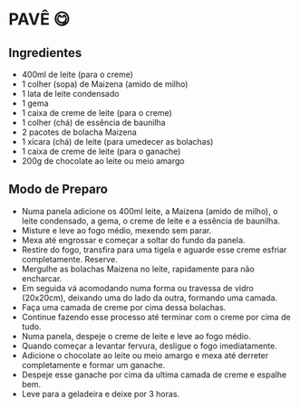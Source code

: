 # PAVÊ :yum:

## Ingredientes

- 400ml de leite (para o creme)
- 1 colher (sopa) de Maizena (amido de milho)
- 1 lata de leite condensado
- 1 gema
- 1 caixa de creme de leite (para o creme)
- 1 colher (chá) de essência de baunilha
- 2 pacotes de bolacha Maizena
- 1 xícara (chá) de leite (para umedecer as bolachas)
- 1 caixa de creme de leite (para o ganache)
- 200g de chocolate ao leite ou meio amargo

## Modo de Preparo

- Numa panela adicione os 400ml leite, a Maizena (amido de milho), o leite condensado, a gema, o creme de leite e a essência de baunilha.
- Misture e leve ao fogo médio, mexendo sem parar.
- Mexa até engrossar e começar a soltar do fundo da panela.
- Restire do fogo, transfira para uma tigela e aguarde esse creme esfriar completamente. Reserve.
- Mergulhe as bolachas Maizena no leite, rapidamente para não encharcar.
- Em seguida vá acomodando numa forma ou travessa de vidro (20x20cm), deixando uma do lado da outra, formando uma camada.
- Faça uma camada de creme por cima dessa bolachas.
- Continue fazendo esse processo até terminar com o creme por cima de tudo.
- Numa panela, despeje o creme de leite e leve ao fogo médio.
- Quando começar a levantar fervura, desligue o fogo imediatamente.
- Adicione o chocolate ao leite ou meio amargo e mexa até derreter completamente e formar um ganache.
- Despeje esse ganache por cima da ultima camada de creme e espalhe bem.
- Leve para a geladeira e deixe por 3 horas.